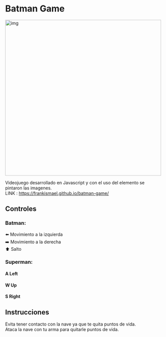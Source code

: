 # Batman Game
<img src="http://www.thebaynet.com/media/photos/gallery/1bdbff00-80ae-410e-bfeb-0c912b842df2.jpg" alt="img" width="500">

Videojuego desarrollado en Javascript y con el uso del elemento <canvas> se pintaron las imagenes.  
LINK : https://frankismael.github.io/batman-game/
 
## Controles
### Batman: 
:arrow_left: Movimiento a la izquierda  
:arrow_right: Movimiento a la derecha  
:arrow_up:   Salto  
### Superman: 
#### A Left
#### W Up
#### S Right

## Instrucciones
Evita tener contacto con la nave ya que te quita puntos de vida.   
Ataca la nave con tu arma para quitarle puntos de vida. 
